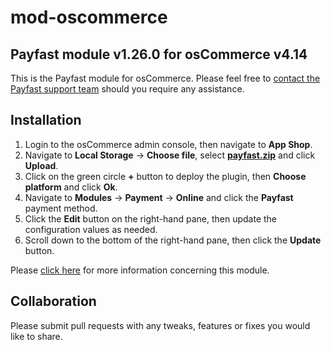 # mod-oscommerce

## Payfast module v1.26.0 for osCommerce v4.14

This is the Payfast module for osCommerce. Please feel free
to [contact the Payfast support team](https://payfast.io/contact/) should you require any assistance.

## Installation

1. Login to the osCommerce admin console, then navigate to **App Shop**.
2. Navigate to **Local Storage** -> **Choose file**, select [**payfast.zip**](https://github.com/Payfast/mod-oscommerce/releases/download/v1.26.0/payfast.zip) and click **Upload**.
3. Click on the green circle **+** button to deploy the plugin, then **Choose platform** and click **Ok**.
4. Navigate to **Modules** -> **Payment** -> **Online** and click the **Payfast** payment method.
5. Click the **Edit** button on the right-hand pane, then update the configuration values as needed.
6. Scroll down to the bottom of the right-hand pane, then click the **Update** button.

Please [click here](https://payfast.io/integration/plugins/oscommerce/) for more information concerning this module.

## Collaboration

Please submit pull requests with any tweaks, features or fixes you would like to share.
